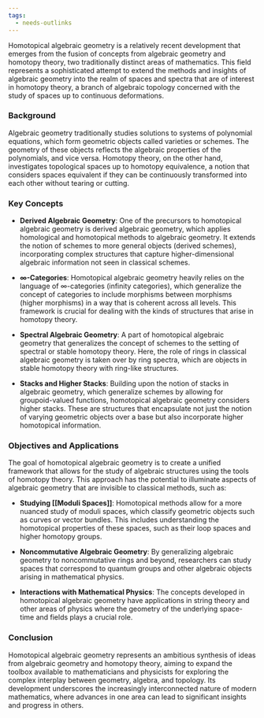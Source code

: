```yaml
---
tags:
  - needs-outlinks
---
```


Homotopical algebraic geometry is a relatively recent development that emerges from the fusion of concepts from algebraic geometry and homotopy theory, two traditionally distinct areas of mathematics. This field represents a sophisticated attempt to extend the methods and insights of algebraic geometry into the realm of spaces and spectra that are of interest in homotopy theory, a branch of algebraic topology concerned with the study of spaces up to continuous deformations.

### Background

Algebraic geometry traditionally studies solutions to systems of polynomial equations, which form geometric objects called varieties or schemes. The geometry of these objects reflects the algebraic properties of the polynomials, and vice versa. Homotopy theory, on the other hand, investigates topological spaces up to homotopy equivalence, a notion that considers spaces equivalent if they can be continuously transformed into each other without tearing or cutting.

### Key Concepts

- **Derived Algebraic Geometry**: One of the precursors to homotopical algebraic geometry is derived algebraic geometry, which applies homological and homotopical methods to algebraic geometry. It extends the notion of schemes to more general objects (derived schemes), incorporating complex structures that capture higher-dimensional algebraic information not seen in classical schemes.

- **∞-Categories**: Homotopical algebraic geometry heavily relies on the language of $\infty$-categories (infinity categories), which generalize the concept of categories to include morphisms between morphisms (higher morphisms) in a way that is coherent across all levels. This framework is crucial for dealing with the kinds of structures that arise in homotopy theory.

- **Spectral Algebraic Geometry**: A part of homotopical algebraic geometry that generalizes the concept of schemes to the setting of spectral or stable homotopy theory. Here, the role of rings in classical algebraic geometry is taken over by ring spectra, which are objects in stable homotopy theory with ring-like structures.

- **Stacks and Higher Stacks**: Building upon the notion of stacks in algebraic geometry, which generalize schemes by allowing for groupoid-valued functions, homotopical algebraic geometry considers higher stacks. These are structures that encapsulate not just the notion of varying geometric objects over a base but also incorporate higher homotopical information.

### Objectives and Applications

The goal of homotopical algebraic geometry is to create a unified framework that allows for the study of algebraic structures using the tools of homotopy theory. This approach has the potential to illuminate aspects of algebraic geometry that are invisible to classical methods, such as:

- **Studying [[Moduli Spaces]]**: Homotopical methods allow for a more nuanced study of moduli spaces, which classify geometric objects such as curves or vector bundles. This includes understanding the homotopical properties of these spaces, such as their loop spaces and higher homotopy groups.

- **Noncommutative Algebraic Geometry**: By generalizing algebraic geometry to noncommutative rings and beyond, researchers can study spaces that correspond to quantum groups and other algebraic objects arising in mathematical physics.

- **Interactions with Mathematical Physics**: The concepts developed in homotopical algebraic geometry have applications in string theory and other areas of physics where the geometry of the underlying space-time and fields plays a crucial role.

### Conclusion

Homotopical algebraic geometry represents an ambitious synthesis of ideas from algebraic geometry and homotopy theory, aiming to expand the toolbox available to mathematicians and physicists for exploring the complex interplay between geometry, algebra, and topology. Its development underscores the increasingly interconnected nature of modern mathematics, where advances in one area can lead to significant insights and progress in others.